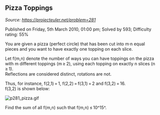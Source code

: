 Pizza Toppings
--------------

*Source: https://projecteuler.net/problem=281*

Published on Friday, 5th March 2010, 01:00 pm; Solved by 593; Difficulty
rating: 55%

You are given a pizza (perfect circle) that has been cut into m·n equal
pieces and you want to have exactly one topping on each slice.

Let f(m,n) denote the number of ways you can have toppings on the pizza
with m different toppings (m ≥ 2), using each topping on exactly n
slices (n ≥ 1).\
Reflections are considered distinct, rotations are not.

Thus, for instance, f(2,1) = 1, f(2,2) = f(3,1) = 2 and f(3,2) = 16.\
f(3,2) is shown below:

![p281\_pizza.gif](project/images/p281_pizza.gif)

Find the sum of all f(m,n) such that f(m,n) ≤ 10^15^.
